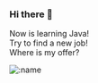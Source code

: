 ### Hi there 👋
Now is learning Java!  
Try to find a new job!  
Where is my offer?
<!--
**cyb233/cyb233** is a ✨ _special_ ✨ repository because its `README.md` (this file) appears on your GitHub profile.

Here are some ideas to get you started:

- 🔭 I’m currently working on ...
- 🌱 I’m currently learning ...
- 👯 I’m looking to collaborate on ...
- 🤔 I’m looking for help with ...
- 💬 Ask me about ...
- 📫 How to reach me: ...
- 😄 Pronouns: ...
- ⚡ Fun fact: ...
-->


![:name](https://count.getloli.com/get/@cyb233?theme=gelbooru)
